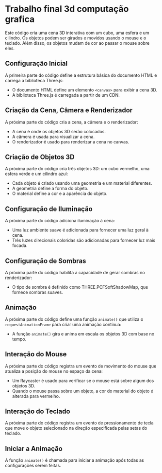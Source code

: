 # Trabalho final 3d computação grafica

Este código cria uma cena 3D interativa com um cubo, uma esfera e um cilindro. Os objetos podem ser girados e movidos usando o mouse e o teclado. Além disso, os objetos mudam de cor ao passar o mouse sobre eles.

## Configuração Inicial

A primeira parte do código define a estrutura básica do documento HTML e carrega a biblioteca Three.js:

- O documento HTML define um elemento `<canvas>` para exibir a cena 3D.
- A biblioteca Three.js é carregada a partir de um CDN.

## Criação da Cena, Câmera e Renderizador

A próxima parte do código cria a cena, a câmera e o renderizador:

- A cena é onde os objetos 3D serão colocados.
- A câmera é usada para visualizar a cena.
- O renderizador é usado para renderizar a cena no canvas.

## Criação de Objetos 3D

A próxima parte do código cria três objetos 3D: um cubo vermelho, uma esfera verde e um cilindro azul:

- Cada objeto é criado usando uma geometria e um material diferentes.
- A geometria define a forma do objeto.
- O material define a cor e a aparência do objeto.

## Configuração de Iluminação

A próxima parte do código adiciona iluminação à cena:

- Uma luz ambiente suave é adicionada para fornecer uma luz geral à cena.
- Três luzes direcionais coloridas são adicionadas para fornecer luz mais focada.

## Configuração de Sombras

A próxima parte do código habilita a capacidade de gerar sombras no renderizador:

- O tipo de sombra é definido como THREE.PCFSoftShadowMap, que fornece sombras suaves.

## Animação

A próxima parte do código define uma função `animate()` que utiliza o `requestAnimationFrame` para criar uma animação contínua:

- A função `animate()` gira e anima em escala os objetos 3D com base no tempo.

## Interação do Mouse

A próxima parte do código registra um evento de movimento do mouse que atualiza a posição do mouse no espaço da cena:

- Um Raycaster é usado para verificar se o mouse está sobre algum dos objetos 3D.
- Quando o mouse passa sobre um objeto, a cor do material do objeto é alterada para vermelho.

## Interação do Teclado

A próxima parte do código registra um evento de pressionamento de tecla que move o objeto selecionado na direção especificada pelas setas do teclado.

## Iniciar a Animação

A função `animate()` é chamada para iniciar a animação após todas as configurações serem feitas.

